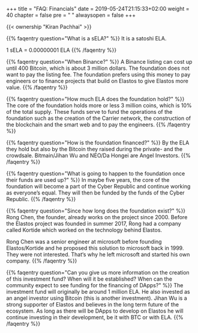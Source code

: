 +++
title = "FAQ: Financials"
date = 2019-05-24T21:15:33+02:00
weight = 40
chapter = false
pre = "<i class='fa ela-page'></i> "
alwaysopen = false
+++ 

{{< ownership "Kiran Pachhai" >}}


{{% faqentry question="What is a sELA?" %}}
It is a satoshi ELA.

1 sELA = 0.00000001 ELA
{{% /faqentry %}}

{{% faqentry question="When Binance?" %}}
A Binance listing can cost up until 400 Bitcoin, which is about 3 million dollars. The foundation does not want to pay the listing fee. The foundation prefers using this money to pay engineers or to finance projects that build on Elastos to give Elastos more value.
{{% /faqentry %}}

{{% faqentry question="How much ELA does the foundation hold?" %}}
The core of the foundation holds more or less 3 million coins, which is 10% of the total supply. These funds serve to fund the operations of the foundation such as the creation of the Carrier network, the construction of the blockchain and the smart web and to pay the engineers.
{{% /faqentry %}}

{{% faqentry question="How is the foundation financed?" %}}
By the ELA they hold but also by the Bitcoin they raised during the private- and the crowdsale. Bitmain/Jihan Wu and NEO/Da Hongei are Angel Investors.
{{% /faqentry %}}

{{% faqentry question="What is going to happen to the foundation once their funds are used up?" %}}
In maybe five years, the core of the foundation will become a part of the Cyber Republic and continue working as everyone’s equal. They will then be funded by the funds of the Cyber Republic.
{{% /faqentry %}}

{{% faqentry question="Since how long does the foundation exist?" %}}
Rong Chen, the founder, already works on the project since 2000. Before the Elastos project was founded in summer 2017, Rong had a company called Kortide which worked on the technology behind Elastos.

Rong Chen was a senior engineer at microsoft before founding Elastos/Kortide and he proposed this solution to microsoft back in 1999. They were not interested. That‘s why he left microsoft and started his own company.
{{% /faqentry %}}

{{% faqentry question="Can you give us more information on the creation of this investment fund? When will it be established? When can the community expect to see funding for the financing of DApps?" %}}
The investment fund will originally be around 1 million ELA. He also invested as an angel investor using Bitcoin (this is another investment). Jihan Wu is a strong supporter of Elastos and believes in the long term future of the ecosystem. As long as there will be DApps to develop on Elastos he will continue investing in their development, be it with BTC or with ELA.
{{% /faqentry %}}
